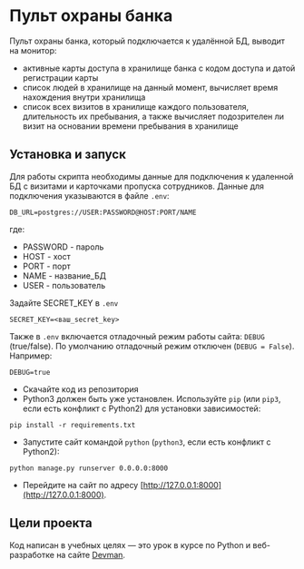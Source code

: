# Пульт охраны банка

Пульт охраны банка, который подключается к удалённой БД, выводит на монитор:
- активные карты доступа в хранилище банка с кодом доступа и датой регистрации карты
- список людей в хранилище на данный момент, вычисляет время нахождения внутри хранилища
- список всех визитов в хранилище каждого пользователя, длительность их пребывания, а также
вычисляет подозрителен ли визит на основании времени пребывания в хранилище



## Установка и запуск
Для работы скрипта необходимы данные для подключения к удаленной БД с визитами
и карточками пропуска сотрудников. Данные для подключения указываются в файле `.env`:
```
DB_URL=postgres://USER:PASSWORD@HOST:PORT/NAME
```
где:
- PASSWORD - пароль
- HOST - хост
- PORT - порт
- NAME - название_БД
- USER - пользователь

Задайте SECRET_KEY в `.env`
```
SECRET_KEY=<ваш_secret_key>
```

Также в `.env` включается отладочный режим работы сайта: `DEBUG` (true/false). По умолчанию
отладочный режим отключен (`DEBUG = False`). Например:
```
DEBUG=true
```

- Скачайте код из репозитория
- Python3 должен быть уже установлен. Используйте `pip` (или `pip3`, если есть конфликт с Python2) для установки зависимостей:

```shell
pip install -r requirements.txt
```

- Запустите сайт командой `python` (`python3`, если есть конфликт с Python2):

```shell
python manage.py runserver 0.0.0.0:8000
```

- Перейдите на сайт по адресу [http://127.0.0.1:8000](http://127.0.0.1:8000).



## Цели проекта

Код написан в учебных целях — это урок в курсе по Python и веб-разработке на сайте [Devman](https://dvmn.org).